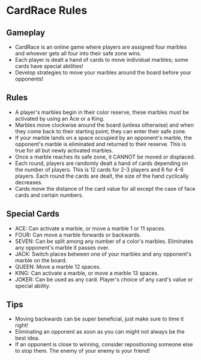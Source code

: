 # CardRace Rules

## Gameplay

- CardRace is an online game where players are assigned four marbles and whoever gets all four into their safe zone wins.
- Each player is dealt a hand of cards to move individual marbles; some cards have special abilities!
- Develop strategies to move your marbles around the board before your opponents!

## Rules

- A player's marbles begin in their color reserve, these marbles must be activated by using an Ace or a King.
- Marbles move clockwise around the board (unless otherwise) and when they come back to their starting point, they can enter their safe zone.
- If your marble lands on a space occupied by an opponent's marble, the opponent's marble is eliminated and returned to their reserve. This is true for all but newly activated marbles.
- Once a marble reaches its safe zone, it CANNOT be moved or displaced.
- Each round, players are randomly dealt a hand of cards depending on the number of players. This is 12 cards for 2-3 players and 6 for 4-6 players. Each round the cards are dealt, the size of the hand cyclically decreases.
- Cards move the distance of the card value for all except the case of face cards and certain numbers.

## Special Cards

- ACE: Can activate a marble, or move a marble 1 or 11 spaces.
- FOUR: Can move a marble forwards or backwards.
- SEVEN: Can be split among any number of a color's marbles. Eliminates any opponent's marble it passes over.
- JACK: Switch places between one of your marbles and any opponent's marble on the board.
- QUEEN: Move a marble 12 spaces.
- KING: Can activate a marble, or move a marble 13 spaces.
- JOKER: Can be used as any card. Player's choice of any card's value or special ability.

## Tips

- Moving backwards can be super beneficial, just make sure to time it right!
- Eliminating an opponent as soon as you can might not always be the best idea.
- If an opponent is close to winning, consider repositioning someone else to stop them. The enemy of your enemy is your friend!